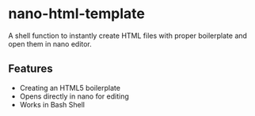 # nano-html-template
A shell function to instantly create HTML files with proper boilerplate and open them in nano editor.

## Features
- Creating an HTML5 boilerplate
- Opens directly in nano for editing
- Works in Bash Shell

